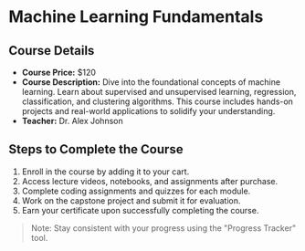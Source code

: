# Machine Learning Fundamentals

## Course Details
- **Course Price:** $120
- **Course Description:** Dive into the foundational concepts of machine learning. Learn about supervised and unsupervised learning, regression, classification, and clustering algorithms. This course includes hands-on projects and real-world applications to solidify your understanding.
- **Teacher:** Dr. Alex Johnson

## Steps to Complete the Course
1. Enroll in the course by adding it to your cart.
2. Access lecture videos, notebooks, and assignments after purchase.
3. Complete coding assignments and quizzes for each module.
4. Work on the capstone project and submit it for evaluation.
5. Earn your certificate upon successfully completing the course.


> Note: Stay consistent with your progress using the "Progress Tracker" tool.
